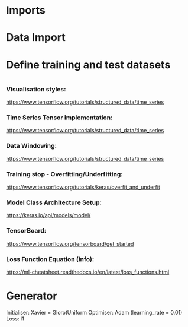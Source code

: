 # Imports
# Data Import
# Define training and test datasets
# 

### Visualisation styles:
https://www.tensorflow.org/tutorials/structured_data/time_series

### Time Series Tensor implementation:
https://www.tensorflow.org/tutorials/structured_data/time_series

### Data Windowing:
https://www.tensorflow.org/tutorials/structured_data/time_series

### Training stop - Overfitting/Underfitting:
https://www.tensorflow.org/tutorials/keras/overfit_and_underfit

### Model Class Architecture Setup:
https://keras.io/api/models/model/

### TensorBoard:
https://www.tensorflow.org/tensorboard/get_started

### Loss Function Equation (info):
https://ml-cheatsheet.readthedocs.io/en/latest/loss_functions.html

# Generator
Initialiser: Xavier = GlorotUniform
Optimiser: Adam (learning_rate = 0.01)
Loss: l1
